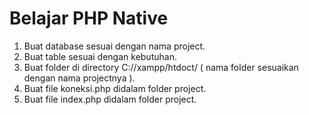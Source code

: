 # Belajar PHP Native
  1. Buat database sesuai dengan nama project.
  2. Buat table sesuai dengan kebutuhan.
  3. Buat folder di directory C://xampp/htdoct/ ( nama folder sesuaikan dengan nama projectnya ).
  4. Buat file koneksi.php didalam folder project.
  5. Buat file index.php didalam folder project.
